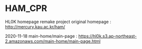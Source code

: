 # HAM_CPR
HL0K homepage remake project
original homepage : http://mercury.kau.ac.kr/ham/

2020-11-18 main-home/main-page : https://hl0k.s3.ap-northeast-2.amazonaws.com/main-home/main-page.html
